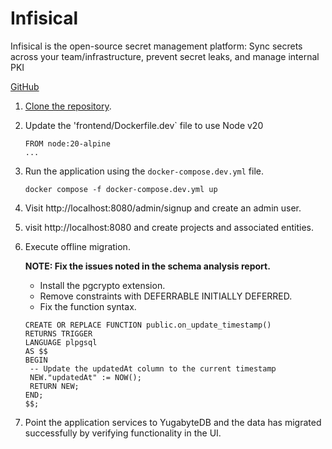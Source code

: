 # Infisical

Infisical is the open-source secret management platform: Sync secrets across your team/infrastructure, prevent secret leaks, and manage internal PKI

[GitHub](https://github.com/Infisical/infisical)

1. [Clone the repository](https://github.com/Infisical/infisical).
2. Update the 'frontend/Dockerfile.dev` file to use Node v20
   ```
   FROM node:20-alpine
   ...
   ```
3. Run the application using the `docker-compose.dev.yml` file.
   ```
   docker compose -f docker-compose.dev.yml up
   ```
4. Visit http://localhost:8080/admin/signup and create an admin user.
5. visit http://localhost:8080 and create projects and associated entities.
6. Execute offline migration.

   **NOTE: Fix the issues noted in the schema analysis report.**

   - Install the pgcrypto extension.
   - Remove constraints with DEFERRABLE INITIALLY DEFERRED.
   - Fix the function syntax.

   ```
   CREATE OR REPLACE FUNCTION public.on_update_timestamp()
   RETURNS TRIGGER
   LANGUAGE plpgsql
   AS $$
   BEGIN
    -- Update the updatedAt column to the current timestamp
    NEW."updatedAt" := NOW();
    RETURN NEW;
   END;
   $$;
   ```

7. Point the application services to YugabyteDB and the data has migrated successfully by verifying functionality in the UI.
